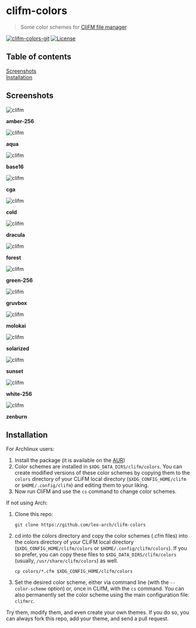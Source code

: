 # clifm-colors
> Some color schemes for [CliFM file manager](https://github.com/leo-arch/clifm)

[![clifm-colors-git](https://img.shields.io/aur/version/clifm-colors-git?color=1793d1&label=clifm-colors-git&logo=arch-linux&style=flat)](https://aur.archlinux.org/packages/clifm/)
[![License](https://img.shields.io/github/license/leo-arch/clifm?color=333333&style=flat)](https://github.com/leo-arch/clifm/blob/master/LICENSE)

## Table of contents
[Screenshots](#screenshots) \
[Installation](#installation)

## Screenshots

![clifm](screenshots/amber-256.png)

**amber-256**

![clifm](screenshots/aqua.png)

**aqua**

![clifm](screenshots/base16.png)

**base16**

![clifm](screenshots/cga.png)

**cga**

![clifm](screenshots/cold.png)

**cold**

![clifm](screenshots/dracula.png)

**dracula**

![clifm](screenshots/forest.png)

**forest**

![clifm](screenshots/green-256.png)

**green-256**

![clifm](screenshots/gruvbox.png)

**gruvbox**

![clifm](screenshots/molokai.png)

**molokai**

![clifm](screenshots/solarized.png)

**solarized**

![clifm](screenshots/sunset.png)

**sunset**

![clifm](screenshots/white-256.png)

**white-256**

![clifm](screenshots/zenburn.png)

**zenburn**

## Installation

For Archlinux users: 

1) Install the package (it is available on the [AUR](https://aur.archlinux.org/packages/clifm-colors-git))
2) Color schemes are installed in `$XDG_DATA_DIRS/clifm/colors`. You can create modified versions of these color schemes by copying them to the `colors` directory of your CLiFM local directory (`$XDG_CONFIG_HOME/clifm` or `$HOME/.config/clifm`) and editing them to your liking.
3) Now run CliFM and use the `cs` command to change color schemes.

If not using Arch:

1) Clone this repo:

       git clone https://github.com/leo-arch/clifm-colors

2) cd into the colors directory and copy the color schemes (.cfm files) into the colors directory of your CLiFM local directory (`$XDG_CONFIG_HOME/clifm/colors` or `$HOME/.config/clifm/colors`). If you so prefer, you can copy these files to `$XDG_DATA_DIRS/clifm/colors` (usually, `/usr/share/clifm/colors`) as well.

       cp colors/*.cfm $XDG_CONFIG_HOME/clifm/colors

3) Set the desired color scheme, either via command line (with the `--color-scheme` option) or, once in CLifM, with the `cs` command. You can also permanently set the color scheme using the main configuration file: `clifmrc`.

Try them, modify them, and even create your own themes. If you do so, you can always fork this repo, add your theme, and send a pull request.
